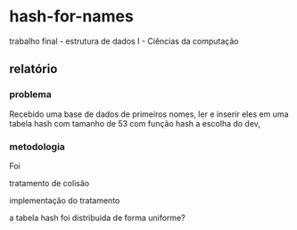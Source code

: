 # hash-for-names
trabalho final - estrutura de dados I - Ciências da computação

## relatório

### problema

Recebido uma base de dados de primeiros nomes, ler e inserir eles em uma tabela hash com tamanho de 53 com função hash a escolha do dev, 

### metodologia

Foi

tratamento de colisão

implementação do tratamento

a tabela hash foi distribuida de forma uniforme?

